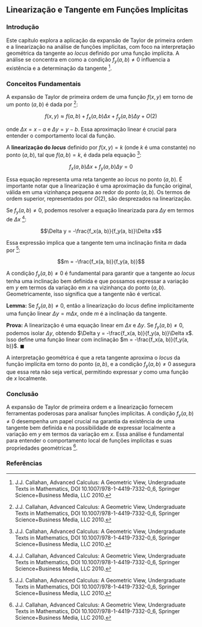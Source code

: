 ## Linearização e Tangente em Funções Implícitas

### Introdução
Este capítulo explora a aplicação da expansão de Taylor de primeira ordem e a linearização na análise de funções implícitas, com foco na interpretação geométrica da tangente ao *locus* definido por uma função implícita. A análise se concentra em como a condição $f_y(a, b) \neq 0$ influencia a existência e a determinação da tangente [^3].

### Conceitos Fundamentais
A expansão de Taylor de primeira ordem de uma função $f(x, y)$ em torno de um ponto $(a, b)$ é dada por [^3]:

$$f(x, y) \approx f(a, b) + f_x(a, b)\Delta x + f_y(a, b)\Delta y + O(2)$$

onde $\Delta x = x - a$ e $\Delta y = y - b$. Essa aproximação linear é crucial para entender o comportamento local da função.

A **linearização do *locus*** definido por $f(x, y) = k$ (onde $k$ é uma constante) no ponto $(a, b)$, tal que $f(a, b) = k$, é dada pela equação [^3]:

$$f_x(a, b)\Delta x + f_y(a, b)\Delta y = 0$$

Essa equação representa uma reta tangente ao *locus* no ponto $(a, b)$. É importante notar que a linearização é uma aproximação da função original, válida em uma vizinhança pequena ao redor do ponto $(a, b)$. Os termos de ordem superior, representados por $O(2)$, são desprezados na linearização.

Se $f_y(a, b) \neq 0$, podemos resolver a equação linearizada para $\Delta y$ em termos de $\Delta x$ [^3]:

$$\Delta y = -\frac{f_x(a, b)}{f_y(a, b)}\Delta x$$

Essa expressão implica que a tangente tem uma inclinação finita $m$ dada por [^3]:

$$m = -\frac{f_x(a, b)}{f_y(a, b)}$$

A condição $f_y(a, b) \neq 0$ é fundamental para garantir que a tangente ao *locus* tenha uma inclinação bem definida e que possamos expressar a variação em $y$ em termos da variação em $x$ na vizinhança do ponto $(a, b)$. Geometricamente, isso significa que a tangente não é vertical.

**Lemma:** Se $f_y(a, b) \neq 0$, então a linearização do *locus* define implicitamente uma função linear $\Delta y = m \Delta x$, onde $m$ é a inclinação da tangente.

**Prova:** A linearização é uma equação linear em $\Delta x$ e $\Delta y$. Se $f_y(a, b) \neq 0$, podemos isolar $\Delta y$, obtendo $\Delta y = -\frac{f_x(a, b)}{f_y(a, b)}\Delta x$. Isso define uma função linear com inclinação $m = -\frac{f_x(a, b)}{f_y(a, b)}$. $\blacksquare$

A interpretação geométrica é que a reta tangente aproxima o *locus* da função implícita em torno do ponto $(a, b)$, e a condição $f_y(a, b) \neq 0$ assegura que essa reta não seja vertical, permitindo expressar $y$ como uma função de $x$ localmente.

### Conclusão
A expansão de Taylor de primeira ordem e a linearização fornecem ferramentas poderosas para analisar funções implícitas. A condição $f_y(a, b) \neq 0$ desempenha um papel crucial na garantia da existência de uma tangente bem definida e na possibilidade de expressar localmente a variação em $y$ em termos da variação em $x$. Essa análise é fundamental para entender o comportamento local de funções implícitas e suas propriedades geométricas [^3].
### Referências
[^3]: J.J. Callahan, Advanced Calculus: A Geometric View, Undergraduate Texts in Mathematics, DOI 10.1007/978-1-4419-7332-0_6, Springer Science+Business Media, LLC 2010.
<!-- END -->